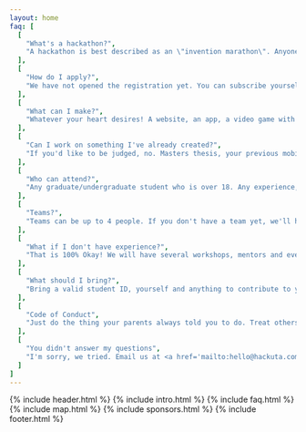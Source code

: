 ```yaml
---
layout: home
faq: [
  [
    "What's a hackathon?",
    "A hackathon is best described as an \"invention marathon\". Anyone who has an interest in technology attends a hackathon to learn, build & share their creations over the course of a weekend in a relaxed and welcoming atmosphere. You don’t have to be a programmer and you certainly don’t have to be majoring in Computer Science."
  ],
  [
    "How do I apply?",
    "We have not opened the registration yet. You can subscribe yourself to our email list. We will send out emails once the registration opens."
  ],
  [
    "What can I make?",
    "Whatever your heart desires! A website, an app, a video game with super VR features, a robot that gives people high fives, the list goes on. Your project will be judged based off its creativity, innovation, coolness factor and technical skills involved."
  ],
  [
    "Can I work on something I've already created?",
    "If you'd like to be judged, no. Masters thesis, your previous mobile apps, previous anything, homework. Unless you're starting from scratch and creating something new in 24 hours, it goes against the hackathon spirit."
  ],
  [
    "Who can attend?",
    "Any graduate/undergraduate student who is over 18. Any experience, any background, any education, any text editor, you're welcome to attend!"
  ],
  [
    "Teams?",
    "Teams can be up to 4 people. If you don't have a team yet, we'll help you find one! You can do it alone, but it's not as fun."
  ],
  [
    "What if I don't have experience?",
    "That is 100% Okay! We will have several workshops, mentors and even skilled students to help you out! We just want you to have fun and build something cool."
  ],
  [
    "What should I bring?",
    "Bring a valid student ID, yourself and anything to contribute to your hack. This includes a laptop, charger, mouse, keyboard, and your five 27\" monitors if you wanna be THAT kid."
  ],
  [
    "Code of Conduct",
    "Just do the thing your parents always told you to do. Treat others as you want to be treated. <a href='https://static.mlh.io/docs/mlh-code-of-conduct.pdf' target='_blank'>Read me</a>"
  ],
  [
    "You didn't answer my questions",
    "I'm sorry, we tried. Email us at <a href='mailto:hello@hackuta.com'>hello@hackuta.com</a>"
  ]
]
---
```

{% include header.html %}
{% include intro.html %}
{% include faq.html %}
{% include map.html %}
{% include sponsors.html %}
{% include footer.html %}
